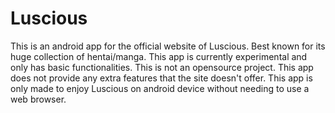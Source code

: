 # Luscious

This is an android app for the official website of Luscious. Best known for its huge collection of hentai/manga.
This app is currently experimental and only has basic functionalities. This is not an opensource project. This app does not provide any extra features that the site doesn't offer. This app is only made to enjoy Luscious on android device without needing to use a web browser.
